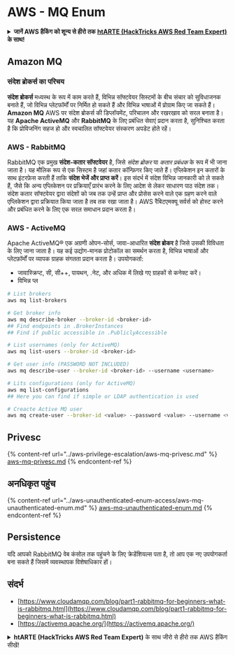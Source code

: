 # AWS - MQ Enum

<details>

<summary><strong>जानें AWS हैकिंग को शून्य से हीरो तक</strong> <a href="https://training.hacktricks.xyz/courses/arte"><strong>htARTE (HackTricks AWS Red Team Expert)</strong></a><strong> के साथ!</strong></summary>

HackTricks का समर्थन करने के अन्य तरीके:

* यदि आप अपनी **कंपनी का विज्ञापन HackTricks में देखना चाहते हैं** या **HackTricks को PDF में डाउनलोड करना चाहते हैं** तो [**सब्सक्रिप्शन प्लान्स देखें**](https://github.com/sponsors/carlospolop)!
* [**आधिकारिक PEASS और HackTricks स्वैग**](https://peass.creator-spring.com) प्राप्त करें
* हमारे विशेष [**NFTs**](https://opensea.io/collection/the-peass-family) कलेक्शन, [**The PEASS Family**](https://opensea.io/collection/the-peass-family) खोजें
* **शामिल हों** 💬 [**डिस्कॉर्ड समूह**](https://discord.gg/hRep4RUj7f) या [**टेलीग्राम समूह**](https://t.me/peass) और हमें **ट्विटर** 🐦 [**@hacktricks_live**](https://twitter.com/hacktricks_live)** पर फॉलो** करें।
* **हैकिंग ट्रिक्स साझा करें, HackTricks** और [**HackTricks Cloud**](https://github.com/carlospolop/hacktricks) github repos में PRs सबमिट करके।

</details>

## Amazon MQ

### संदेश ब्रोकर्स का परिचय
**संदेश ब्रोकर्स** मध्यस्थ के रूप में काम करते हैं, विभिन्न सॉफ्टवेयर सिस्टमों के बीच संचार को सुविधाजनक बनाते हैं, जो विभिन्न प्लेटफॉर्मों पर निर्मित हो सकते हैं और विभिन्न भाषाओं में प्रोग्राम किए जा सकते हैं। **Amazon MQ** AWS पर संदेश ब्रोकर्स की डिप्लॉयमेंट, परिचालन और रखरखाव को सरल बनाता है। यह **Apache ActiveMQ** और **RabbitMQ** के लिए प्रबंधित सेवाएं प्रदान करता है, सुनिश्चित करता है कि प्रोविजनिंग सहज हो और स्वचालित सॉफ्टवेयर संस्करण अपडेट होते रहें।

### AWS - RabbitMQ
RabbitMQ एक प्रमुख **संदेश-कतार सॉफ्टवेयर** है, जिसे _संदेश ब्रोकर_ या _कतार प्रबंधक_ के रूप में भी जाना जाता है। यह मौलिक रूप से एक सिस्टम है जहां कतार कॉन्फ़िगर किए जाते हैं। एप्लिकेशन इन कतारों के साथ इंटरफ़ेस करती हैं ताकि **संदेश भेजें और प्राप्त करें**। इस संदर्भ में संदेश विभिन्न जानकारी को ले सकते हैं, जैसे कि अन्य एप्लिकेशन पर प्रक्रियाएँ प्रारंभ करने के लिए आदेश से लेकर साधारण पाठ संदेश तक। संदेश कतार सॉफ्टवेयर द्वारा संदेशों को जब तक उन्हें प्राप्त और प्रोसेस करने वाले एक ग्रहण करने वाले एप्लिकेशन द्वारा प्रक्रियात किया जाता है तब तक रखा जाता है। AWS रैबिटएमक्यू सर्वर्स को होस्ट करने और प्रबंधित करने के लिए एक सरल समाधान प्रदान करता है।

### AWS - ActiveMQ
Apache ActiveMQ® एक अग्रणी ओपन-सोर्स, जावा-आधारित **संदेश ब्रोकर** है जिसे उसकी विविधता के लिए जाना जाता है। यह कई उद्योग-मानक प्रोटोकॉल का समर्थन करता है, विभिन्न भाषाओं और प्लेटफ़ॉर्मों पर व्यापक ग्राहक संगतता प्रदान करता है। उपयोगकर्ता:

- जावास्क्रिप्ट, सी, सी++, पायथन, .नेट, और अधिक में लिखे गए ग्राहकों से कनेक्ट करें।
- विभिन्न प्ल
```bash
# List brokers
aws mq list-brokers

# Get broker info
aws mq describe-broker --broker-id <broker-id>
## Find endpoints in .BrokerInstances
## Find if public accessible in .PubliclyAccessible

# List usernames (only for ActiveMQ)
aws mq list-users --broker-id <broker-id>

# Get user info (PASSWORD NOT INCLUDED)
aws mq describe-user --broker-id <broker-id> --username <username>

# Lits configurations (only for ActiveMQ)
aws mq list-configurations
## Here you can find if simple or LDAP authentication is used

# Creacte Active MQ user
aws mq create-user --broker-id <value> --password <value> --username <value> --console-access
```
## Privesc

{% content-ref url="../aws-privilege-escalation/aws-mq-privesc.md" %}
[aws-mq-privesc.md](../aws-privilege-escalation/aws-mq-privesc.md)
{% endcontent-ref %}

## अनधिकृत पहुंच

{% content-ref url="../aws-unauthenticated-enum-access/aws-mq-unauthenticated-enum.md" %}
[aws-mq-unauthenticated-enum.md](../aws-unauthenticated-enum-access/aws-mq-unauthenticated-enum.md)
{% endcontent-ref %}

## Persistence

यदि आपको RabbitMQ वेब कंसोल तक पहुंचने के लिए क्रेडेंशियल्स पता है, तो आप एक नए उपयोगकर्ता बना सकते हैं जिसमें व्यवस्थापक विशेषाधिकार हों।

## संदर्भ

* [https://www.cloudamqp.com/blog/part1-rabbitmq-for-beginners-what-is-rabbitmq.html](https://www.cloudamqp.com/blog/part1-rabbitmq-for-beginners-what-is-rabbitmq.html)
* [https://activemq.apache.org/](https://activemq.apache.org/)

<details>

<summary><strong>htARTE (HackTricks AWS Red Team Expert)</strong> के साथ जीरो से हीरो तक AWS हैकिंग सीखें!</summary>

HackTricks का समर्थन करने के अन्य तरीके:

* यदि आप अपनी कंपनी का विज्ञापन HackTricks में देखना चाहते हैं या HackTricks को PDF में डाउनलोड करना चाहते हैं तो [**सब्सक्रिप्शन प्लान्स**](https://github.com/sponsors/carlospolop) देखें!
* [**आधिकारिक PEASS & HackTricks स्वैग**](https://peass.creator-spring.com) प्राप्त करें
* हमारे विशेष [**NFTs**](https://opensea.io/collection/the-peass-family) कलेक्शन, [**The PEASS Family**](https://opensea.io/collection/the-peass-family) खोजें
* **जुड़ें** 💬 [**डिस्कॉर्ड समूह**](https://discord.gg/hRep4RUj7f) या [**टेलीग्राम समूह**](https://t.me/peass) से या हमें **ट्विटर** 🐦 [**@hacktricks_live**](https://twitter.com/hacktricks_live) पर **फॉलो** करें।
* **HackTricks** और [**HackTricks Cloud**](https://github.com/carlospolop/hacktricks) github रेपो में PR जमा करके अपने हैकिंग ट्रिक्स साझा करें।

</details>
